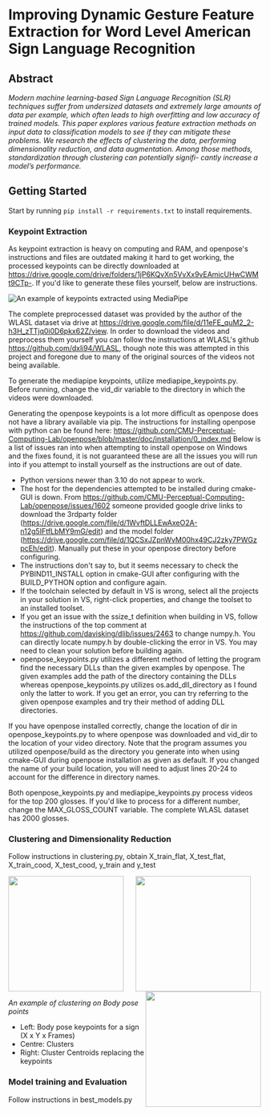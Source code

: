 # Improving Dynamic Gesture Feature Extraction for Word Level American Sign Language Recognition

## Abstract

_Modern machine learning-based Sign Language Recognition (SLR) techniques
suffer from undersized datasets and extremely large amounts of data per example,
which often leads to high overfitting and low accuracy of trained models. This
paper explores various feature extraction methods on input data to classification
models to see if they can mitigate these problems. We research the effects of
clustering the data, performing dimensionality reduction, and data augmentation.
Among those methods, standardization through clustering can potentially signifi-
cantly increase a model’s performance._

## Getting Started

Start by running `pip install -r requirements.txt` to install requirements.

### Keypoint Extraction

As keypoint extraction is heavy on computing and RAM, and openpose's instructions and files are outdated making it hard to get working,
the processed keypoints can be directly downloaded at https://drive.google.com/drive/folders/1jP6KQvXn5VvXx9vEAmicUHwCWMt9CTp-. If you'd like to generate
these files yourself, below are instructions.

![An example of keypoints extracted using MediaPipe](https://github.com/aklotzUSC/CSCI567_ISLR_FE_Project/blob/main/StackedGestures.png)

The complete preprocessed dataset was provided by the author of the WLASL dataset via drive at https://drive.google.com/file/d/11eFE_quM2_2-h3H_zTTjq0i0D6pkx62Z/view.
In order to download the videos and preprocess them yourself you can follow the instructions at WLASL's github https://github.com/dxli94/WLASL, though note
this was attempted in this project and foregone due to many of the original sources of the videos not being available.

To generate the mediapipe keypoints, utilize mediapipe_keypoints.py. Before running, change the vid_dir variable to the directory in which the videos were downloaded.

Generating the openpose keypoints is a lot more difficult as openpose does not have a library available via pip. The instructions for installing openpose with python can be found here: https://github.com/CMU-Perceptual-Computing-Lab/openpose/blob/master/doc/installation/0_index.md
Below is a list of issues ran into when attempting to install openpose on Windows and the fixes found, it is not guaranteed these are all the issues you will run into if you attempt to install yourself as the instructions are out of date.
* Python versions newer than 3.10 do not appear to work.
* The host for the dependencies attempted to be installed during cmake-GUI is down. From https://github.com/CMU-Perceptual-Computing-Lab/openpose/issues/1602 someone provided google drive links to download the 3rdparty folder (https://drive.google.com/file/d/1WvftDLLEwAxeO2A-n12g5IFtfLbMY9mG/edit) and the model folder (https://drive.google.com/file/d/1QCSxJZpnWvM00hx49CJ2zky7PWGzpcEh/edit). Manually put these in your openpose directory before configuring.
* The instructions don't say to, but it seems necessary to check the PYBIND11_INSTALL option in cmake-GUI after configuring with the BUILD_PYTHON option and configure again.
* If the toolchain selected by default in VS is wrong, select all the projects in your solution in VS, right-click properties, and change the toolset to an installed toolset.
* If you get an issue with the ssize_t definition when building in VS, follow the instructions of the top comment at https://github.com/davisking/dlib/issues/2463 to change numpy.h. You can directly locate numpy.h by double-clicking the error in VS. You may need to clean your solution before building again.
* openpose_keypoints.py utilizes a different method of letting the program find the necessary DLLs than the given examples by openpose. The given examples add the path of the directory containing the DLLs whereas openpose_keypoints.py utilizes os.add_dll_directory as I found only the latter to work. If you get an error, you can try referring to the given openpose examples and try their method of adding DLL directories.

If you have openpose installed correctly, change the location of dir in openpose_keypoints.py to where openpose was downloaded and vid_dir to the location of your video directory. Note that the program assumes you utilized openpose/build as the directory you generate into when using cmake-GUI during openpose installation as given as default. If you changed the name of your build location, you will need to adjust lines 20-24 to account for the difference in directory names.

Both openpose_keypoints.py and mediapipe_keypoints.py process videos for the top 200 glosses. If you'd like to process for a different number, change the MAX_GLOSS_COUNT variable. The complete WLASL dataset has 2000 glosses.

### Clustering and Dimensionality Reduction

Follow instructions in clustering.py, obtain X_train_flat, X_test_flat, X_train_cood, X_test_cood, y_train and y_test

<p align="center">
  <img src="https://github.com/aklotzUSC/CSCI567_ISLR_FE_Project/blob/main/Images/1.2orig.png" align="left" width="230">
  <img src="https://github.com/aklotzUSC/CSCI567_ISLR_FE_Project/blob/main/Images/2.2clus.png" width="230">
  <img src="https://github.com/aklotzUSC/CSCI567_ISLR_FE_Project/blob/main/Images/3.2cent.png" align="right" width="230">
</p>


_An example of clustering on Body pose points_

- Left: Body pose keypoints for a sign (X x Y x Frames)
- Centre: Clusters
- Right: Cluster Centroids replacing the keypoints

### Model training and Evaluation

Follow instructions in best_models.py
